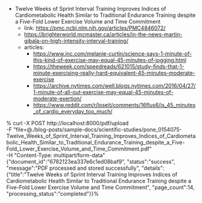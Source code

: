 - Twelve Weeks of Sprint Interval Training Improves Indices of Cardiometabolic Health Similar to Traditional Endurance Training despite a Five-Fold Lower Exercise Volume and Time Commitment
  - link: https://pmc.ncbi.nlm.nih.gov/articles/PMC4846072/
  - https://brighterworld.mcmaster.ca/articles/in-the-news-martin-gibala-on-high-intensity-interval-training/
  - articles:
    - https://www.inc.com/melanie-curtin/science-says-1-minute-of-this-kind-of-exercise-may-equal-45-minutes-of-jogging.html
    - https://theweek.com/speedreads/621015/study-finds-that-1-minute-exercising-really-hard-equivalent-45-minutes-moderate-exercise
    - https://archive.nytimes.com/well.blogs.nytimes.com/2016/04/27/1-minute-of-all-out-exercise-may-equal-45-minutes-of-moderate-exertion/
    - https://www.reddit.com/r/loseit/comments/16flus6/is_45_minutes_of_cardio_everyday_too_much/


% curl -X POST http://localhost:8000/pdf/upload \
  -F "file=@./blog-posts/sample-docs/scientific-studies/pone_0154075-Twelve_Weeks_of_Sprint_Interval_Training_Improves_Indices_of_Cardiometabolic_Health_Similar_to_Traditional_Endurance_Training_despite_a_Five-Fold_Lower_Exercise_Volume_and_Time_Commitment.pdf" \
  -H "Content-Type: multipart/form-data"
{"document_id":"6782123ea337e6c1ed08baf9",
"status":"success",
"message":"PDF processed and stored successfully",
"details":
{"title":"Twelve Weeks of Sprint Interval Training Improves Indices of Cardiometabolic Health Similar to Traditional Endurance Training despite a Five-Fold Lower Exercise Volume and Time Commitment",
"page_count":14,
"processing_status":"completed"}}%